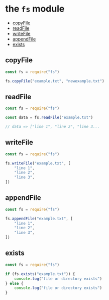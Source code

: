 # the `fs` module

- [copyFile](#copyFile)
- [readFile](#readFile)
- [writeFile](#writeFile)
- [appendFile](#appendFile)
- [exists](#exists)

## copyFile

```js
const fs = require("fs")

fs.copyFile("example.txt", "newexample.txt")
```

## readFile

```js
const fs = require("fs")

const data = fs.readFile("example.txt")

// data => ["line 1", "line 2", "line 3...
```

## writeFile

```js
const fs = require("fs")

fs.writeFile("example.txt", [
	"line 1",
	"line 2",
	"line 3",
])
```

## appendFile

```js
const fs = require("fs")

fs.appendFile("example.txt", [
	"line 1",
	"line 2",
	"line 3",
])
```

## exists

```js
const fs = require("fs")

if (fs.exists("example.txt")) {
	console.log("file or directory exists")
} else {
	console.log("file or directory exists")
}
```